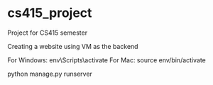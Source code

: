 # cs415_project

Project for CS415 semester

Creating a website using VM as the backend

For Windows:  env\Scripts\activate
For Mac:  source env/bin/activate

python manage.py runserver 